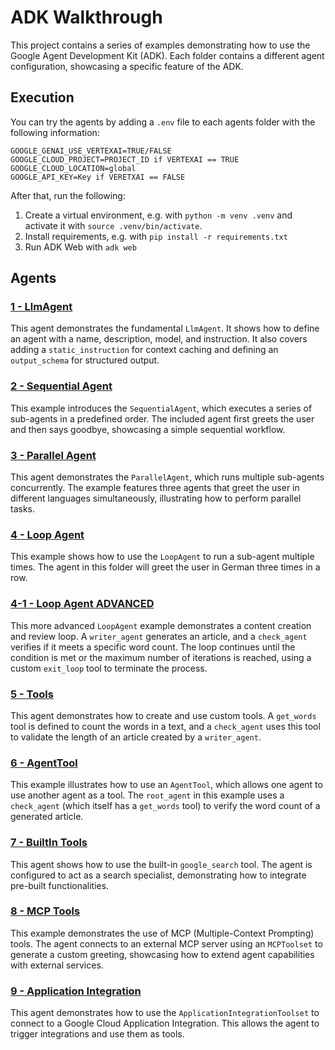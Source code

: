 # ADK Walkthrough

This project contains a series of examples demonstrating how to use the Google Agent Development Kit (ADK). Each folder contains a different agent configuration, showcasing a specific feature of the ADK.

## Execution

You can try the agents by adding a `.env` file to each agents folder with the following information:
```
GOOGLE_GENAI_USE_VERTEXAI=TRUE/FALSE
GOOGLE_CLOUD_PROJECT=PROJECT_ID if VERTEXAI == TRUE
GOOGLE_CLOUD_LOCATION=global
GOOGLE_API_KEY=Key if VERETXAI == FALSE
```

After that, run the following:

1. Create a virtual environment, e.g. with `python -m venv .venv` and activate it with `source .venv/bin/activate`.
2. Install requirements, e.g. with `pip install -r requirements.txt`
3. Run ADK Web with `adk web`

## Agents

### [1 - LlmAgent](https://github.com/schenkfab/adk-demos/tree/main/1%20-%20LlmAgent)

This agent demonstrates the fundamental `LlmAgent`. It shows how to define an agent with a name, description, model, and instruction. It also covers adding a `static_instruction` for context caching and defining an `output_schema` for structured output.

### [2 - Sequential Agent](https://github.com/schenkfab/adk-demos/tree/main/2%20-%20Sequential%20Agent)

This example introduces the `SequentialAgent`, which executes a series of sub-agents in a predefined order. The included agent first greets the user and then says goodbye, showcasing a simple sequential workflow.

### [3 - Parallel Agent](https://github.com/schenkfab/adk-demos/tree/main/3%20-%20Parallel%20Agent)

This agent demonstrates the `ParallelAgent`, which runs multiple sub-agents concurrently. The example features three agents that greet the user in different languages simultaneously, illustrating how to perform parallel tasks.

### [4 - Loop Agent](https://github.com/schenkfab/adk-demos/tree/main/4%20-%20Loop%20Agent)

This example shows how to use the `LoopAgent` to run a sub-agent multiple times. The agent in this folder will greet the user in German three times in a row.

### [4-1 - Loop Agent ADVANCED](https://github.com/schenkfab/adk-demos/tree/main/4-1%20-%20Loop%20Agent%20ADVANCED)

This more advanced `LoopAgent` example demonstrates a content creation and review loop. A `writer_agent` generates an article, and a `check_agent` verifies if it meets a specific word count. The loop continues until the condition is met or the maximum number of iterations is reached, using a custom `exit_loop` tool to terminate the process.

### [5 - Tools](https://github.com/schenkfab/adk-demos/tree/main/5%20-%20Tools)

This agent demonstrates how to create and use custom tools. A `get_words` tool is defined to count the words in a text, and a `check_agent` uses this tool to validate the length of an article created by a `writer_agent`.

### [6 - AgentTool](https://github.com/schenkfab/adk-demos/tree/main/6%20-%20AgentTool)

This example illustrates how to use an `AgentTool`, which allows one agent to use another agent as a tool. The `root_agent` in this example uses a `check_agent` (which itself has a `get_words` tool) to verify the word count of a generated article.

### [7 - BuiltIn Tools](https://github.com/schenkfab/adk-demos/tree/main/7%20-%20BuiltIn%20Tools)

This agent shows how to use the built-in `google_search` tool. The agent is configured to act as a search specialist, demonstrating how to integrate pre-built functionalities.

### [8 - MCP Tools](https://github.com/schenkfab/adk-demos/tree/main/8%20-%20MCP%20Tools)

This example demonstrates the use of MCP (Multiple-Context Prompting) tools. The agent connects to an external MCP server using an `MCPToolset` to generate a custom greeting, showcasing how to extend agent capabilities with external services.

### [9 - Application Integration](https://github.com/schenkfab/adk-demos/tree/main/9%20-%20Application%20Integration)

This agent demonstrates how to use the `ApplicationIntegrationToolset` to connect to a Google Cloud Application Integration. This allows the agent to trigger integrations and use them as tools.